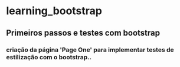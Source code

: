 # learning_bootstrap

## Primeiros passos e testes com bootstrap

### criação da página 'Page One' para implementar testes de estilização com o bootstrap..
